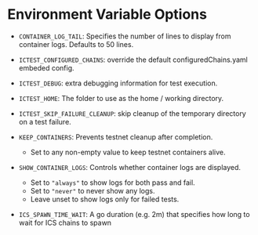 # Environment Variable Options

- `CONTAINER_LOG_TAIL`: Specifies the number of lines to display from container logs. Defaults to 50 lines.

- `ICTEST_CONFIGURED_CHAINS`: override the default configuredChains.yaml embeded config.

- `ICTEST_DEBUG`: extra debugging information for test execution.

- `ICTEST_HOME`: The folder to use as the home / working directory.

- `ICTEST_SKIP_FAILURE_CLEANUP`: skip cleanup of the temporary directory on a test failure.

- `KEEP_CONTAINERS`: Prevents testnet cleanup after completion.

    - Set to any non-empty value to keep testnet containers alive.

- `SHOW_CONTAINER_LOGS`: Controls whether container logs are displayed.

    - Set to `"always"` to show logs for both pass and fail.
    - Set to `"never"` to never show any logs.
    - Leave unset to show logs only for failed tests.

- `ICS_SPAWN_TIME_WAIT`: A go duration (e.g. 2m) that specifies how long to wait for ICS chains to spawn
